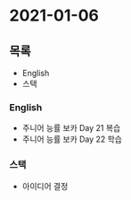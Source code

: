 # 2021-01-06

## 목록

- English
- 스택

### English

- 주니어 능률 보카 Day 21 복습
- 주니어 능률 보카 Day 22 학습

### 스택

- 아이디어 결정
